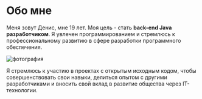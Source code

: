 # Обо мне

Меня зовут Денис, мне 19 лет. Моя цель - стать **back-end Java разработчиком**. Я увлечен программированием и стремлюсь к профессиональному развитию в сфере разработки программного обеспечения.

![фотография]([ССЫЛКА_НА_ВАШЕ_ФОТО](https://steamuserimages-a.akamaihd.net/ugc/2044121537024398572/DBB03DC0347F6CAA89C3F363DB7FBAEACEAE2574/?imw=512&&ima=fit&impolicy=Letterbox&imcolor=%23000000&letterbox=false))


Я стремлюсь к участию в проектах с открытым исходным кодом, чтобы совершенствовать свои навыки, делиться опытом с другими разработчиками и вносить свой вклад в развитие общества через IT-технологии.



